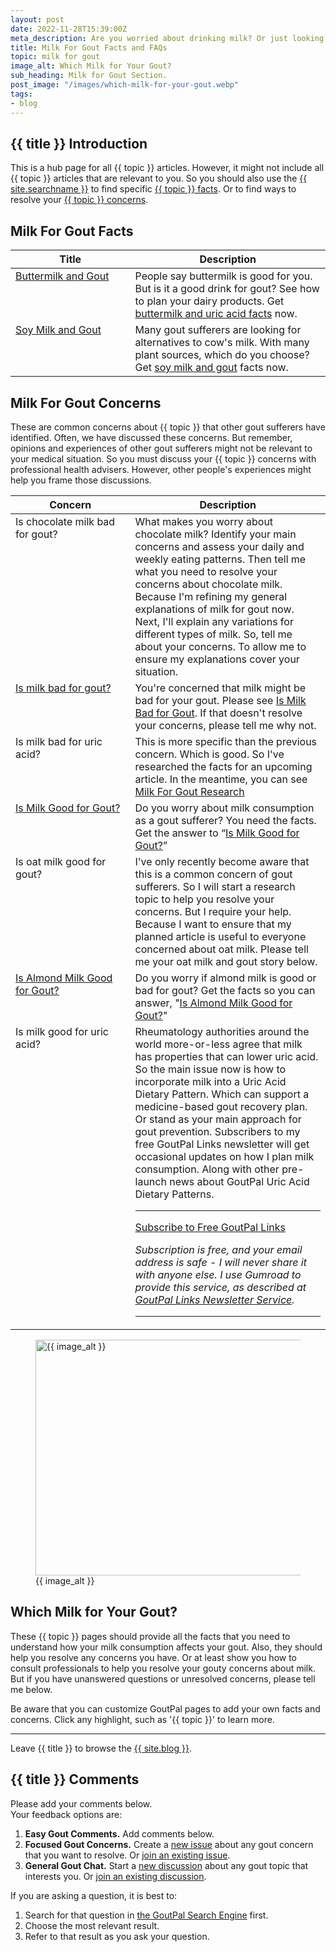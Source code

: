 ```yaml
---
layout: post
date: 2022-11-28T15:39:00Z
meta_description: Are you worried about drinking milk? Or just looking for better gouty dietary patterns? You need the best milk for gout facts.
title: Milk For Gout Facts and FAQs
topic: milk for gout
image_alt: Which Milk for Your Gout?
sub_heading: Milk for Gout Section.
post_image: "/images/which-milk-for-your-gout.webp"
tags:
- blog
---
```

<h2 id="intro">{{ title }} Introduction</h2>

This is a hub page for all {{ topic }} articles. However, it might not include all {{ topic }} articles that are relevant to you. So you should also use the <a href="{{ site.searchurl }}">{{ site.searchname }}</a> to find specific <a href="#facts">{{ topic }} facts</a>. Or to find ways to resolve your <a href="#faqs">{{ topic }} concerns</a>.

<h2 id="facts">Milk For Gout Facts</h2>

<table id="fact-list" style="width: 100%;">
	<thead>
		<tr>
			<th style="width: 38%;">Title</th>
			<th style="width: 62%;">Description</th>
		</tr>
	</thead>
	<tbody style="vertical-align:top;">
		<tr id="buttermilk">
			<td><a href="/blog/buttermilk-and-uric-acid/">Buttermilk and Gout</a></td>
			<td>People say buttermilk is good for you. But is it a good drink for gout? See how to plan your dairy products. Get <a href="/blog/buttermilk-and-uric-acid/">buttermilk and uric acid facts</a> now.</td>
		</tr>
		<tr id="soy">
			<td><a href="/gout-resources/herbalist/65-plans/which-milk-is-good-for-gout/">Soy Milk and Gout</a></td>
			<td>Many gout sufferers are looking for alternatives to cow's milk. With many plant sources, which do you choose? Get <a href="/gout-resources/herbalist/65-plans/which-milk-is-good-for-gout/">soy milk and gout</a> facts now.</td>
		</tr>
	</tbody>
</table>

<h2 id="faqs">Milk For Gout Concerns</h2>
These are common concerns about {{ topic }} that other gout sufferers have identified. Often, we have discussed these concerns. But remember, opinions and experiences of other gout sufferers might not be relevant to your medical situation. So you must discuss your {{ topic }} concerns with professional health advisers. However, other people's experiences might help you frame those discussions.

<table id="faq-list" style="width: 100%;">
	<thead>
		<tr>
			<th style="width: 38%;">Concern</th>
			<th style="width: 62%;">Description</th>
		</tr>
	</thead>
	<tbody style="vertical-align:top;">
		<tr id="chocolate">
			<td>Is chocolate milk bad for gout?</td>
			<td>What makes you worry about chocolate milk? Identify your main concerns and assess your daily and weekly eating patterns. Then tell me what you need to resolve your concerns about chocolate milk. Because I'm refining my general explanations of milk for gout now. Next, I'll explain any variations for different types of milk. So, tell me about your concerns. To allow me to ensure my explanations cover your situation.</td>
		</tr>
		<tr id="gout-bad">
			<td><a href="/1046/where-is-milk-in-your-diet-for-gout/#bad">Is milk bad for gout?</a></td>
			<td>You're concerned that milk might be bad for your gout. Please see <a href="/1046/where-is-milk-in-your-diet-for-gout/#bad">Is Milk Bad for Gout</a>. If that doesn't resolve your concerns, please tell me why not.</td>
		</tr>
		<tr id="uric-bad">
			<td>Is milk bad for uric acid?</td>
			<td>This is more specific than the previous concern. Which is good. So I've researched the facts for an upcoming article. In the meantime, you can see <a href="https://goutpal.info/blog/milk-for-gout-research/">Milk For Gout Research</a></td>
		</tr>
		<tr id="gout-good">
			<td><a href="/1046/where-is-milk-in-your-diet-for-gout/">Is Milk Good for Gout?</a></td>
			<td>Do you worry about milk consumption as a gout sufferer? You need the facts. Get the answer to “<a href="/1046/where-is-milk-in-your-diet-for-gout/">Is Milk Good for Gout?</a>”</td>
		</tr>
		<tr id="oat">
			<td>Is oat milk good for gout?</td>
			<td>I've only recently become aware that this is a common concern of gout sufferers. So I will start a research topic to help you resolve your concerns. But I require your help. Because I want to ensure that my planned article is useful to everyone concerned about oat milk. Please tell me your oat milk and gout story below.</td>
		</tr>
		<tr id="almond">
			<td><a href="/10507/are-almonds-good-for-gout-foodies/almonds-and-almond-milk-for-gout-media/">Is Almond Milk Good for Gout?</a></td>
			<td>Do you worry if almond milk is good or bad for gout?  Get the facts so you can answer, "<a href="/10507/are-almonds-good-for-gout-foodies/almonds-and-almond-milk-for-gout-media/">Is Almond Milk Good for Gout?</a>"</td>
		</tr>
		<tr id="uric-good">
			<td>Is milk good for uric acid?</td>
			<td>Rheumatology authorities around the world more-or-less agree that milk has properties that can lower uric acid. So the main issue now is how to incorporate milk into a Uric Acid Dietary Pattern. Which can support a medicine-based gout recovery plan. Or stand as your main approach for gout prevention. Subscribers to my free GoutPal Links newsletter will get occasional updates on how I plan milk consumption. Along with other pre-launch news about GoutPal Uric Acid Dietary Patterns. 
<hr><a class="gumroad-button" href="https://links.goutpal.com/l/wqmwjs?a=888958067&wanted=true&price=0" data-gumroad-single-product="true" target="_blank">Subscribe to Free GoutPal Links <span class="gumroad-button-logo"></span></a>
<p><i>Subscription is free, and your email address is safe - I will never share it with anyone else. I use Gumroad to provide this service, as described at <a href="https://goutpal.com/blog/goutpal-notifications/">GoutPal Links Newsletter Service</a>.</i></p><hr></td>
		</tr>
	</tbody>
</table>
<figure id="image" class="inner">
<img src="{{ post_image }}" alt="{{ image_alt }}"  width="610" height="377">
  <figcaption>{{ image_alt }}</figcaption>
</figure>
<h2 id="next">Which Milk for Your Gout?</h2>

These {{ topic }} pages should provide all the facts that you need to understand how your milk consumption affects your gout. Also, they should help you resolve any concerns you have. Or at least show you how to consult professionals to help you resolve your gouty concerns about milk. But if you have unanswered questions or unresolved concerns, please tell me below.

Be aware that you can customize GoutPal pages to add your own facts and concerns. Click any highlight, such as '{{ topic }}' to learn more.
<hr>
Leave {{ title }} to browse the <a href="/blog">{{ site.blog }}</a>.

<h2 id="comments">{{ title }} Comments</h2>
<p>Please add your comments below.<br />
Your feedback options are:</p>
<ol>
<li><b>Easy Gout Comments.</b> Add comments below.</li>
<li><b>Focused Gout Concerns.</b> Create a <a href="https://github.com/kct2020/goutpal-com-skeleventy/issues/new/choose">new issue</a> about any gout concern that you want to resolve. Or <a href="https://github.com/kct2020/goutpal-com-skeleventy/issues">join an existing issue</a>.</li>
<li><b>General Gout Chat.</b> Start a <a href="https://github.com/kct2020/goutpal-com-skeleventy/discussions/new">new discussion</a> about any gout topic that interests you. Or <a href="https://github.com/kct2020/goutpal-com-skeleventy/discussions">join an existing discussion</a>.</li>
</ol>
<p>If you are asking a question, it is best to:</p>
<ol>
<li>Search for that question in <a href="https://cse.google.com/cse?cof=FORID:0&cx=partner-pub-4857169685716700:9780732506">the GoutPal Search Engine</a> first.</li>
<li>Choose the most relevant result.</li>
<li>Refer to that result as you ask your question.</li>
</ol>
<script src="https://giscus.app/client.js"
        data-repo="kct2020/goutpal-com-skeleventy"
        data-repo-id="R_kgDOGVSRQQ"
        data-category="GoutPal Links Comments🗣"
        data-category-id="DIC_kwDOGVSRQc4CRbFp"
        data-mapping="title"
        data-strict="0"
        data-reactions-enabled="1"
        data-emit-metadata="1"
        data-input-position="top"
        data-theme="light_tritanopia"
        data-lang="en"
        data-loading="lazy"
        crossorigin="anonymous"
        async>
</script>
